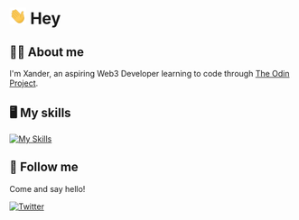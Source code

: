 # <img src="https://github.com/xanderbylo/xanderbylo/blob/main/images/wave.gif?raw=true" alt="Waving hand emoji gif" width="30px"> Hey

## :man_technologist: About me

I'm Xander, an aspiring Web3 Developer learning to code through [The Odin Project](https://www.theodinproject.com/).

## :desktop_computer: My skills

[![My Skills](https://skillicons.dev/icons?i=html,css,js,git)](https://skillicons.dev)

## :iphone: Follow me

Come and say hello!

[![Twitter](https://img.shields.io/twitter/follow/xanderbylo?logo=twitter&style=for-the-badge)](https://twitter.com/xanderbylo)